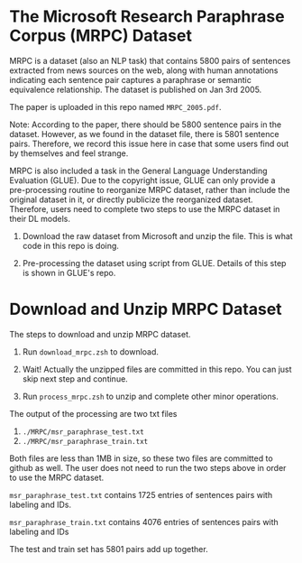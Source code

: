 # The Microsoft Research Paraphrase Corpus (MRPC) Dataset

MRPC is a dataset (also an NLP task) that contains 5800 pairs of 
sentences extracted from news sources on the web, along with human
annotations indicating each sentence pair captures a paraphrase or
semantic equivalence relationship. The dataset is published on
Jan 3rd 2005.

The paper is uploaded in this repo named `MRPC_2005.pdf`.

Note: According to the paper, there should be 5800 sentence pairs in
the dataset. However, as we found in the dataset file, there is
5801 sentence pairs. Therefore, we record this issue here in case
that some users find out by themselves and feel strange.

MRPC is also included a task in the General Language Understanding Evaluation
(GLUE). Due to the copyright issue, GLUE can only provide a pre-processing
routine to reorganize MRPC dataset, rather than include the original dataset
in it, or directly publicize the reorganized dataset. Therefore, users
need to complete two steps to use the MRPC dataset in their DL models.

1. Download the raw dataset from Microsoft and unzip the file. This is
what code in this repo is doing.

2. Pre-processing the dataset using script from GLUE. Details of this step
is shown in GLUE's repo.

# Download and Unzip MRPC Dataset

The steps to download and unzip MRPC dataset.

1. Run `download_mrpc.zsh` to download.

2. Wait! Actually the unzipped files are committed in this repo. You can
just skip next step and continue.

3. Run `process_mrpc.zsh` to unzip and complete other minor operations.

The output of the processing are two txt files

1. `./MRPC/msr_paraphrase_test.txt`
2. `./MRPC/msr_paraphrase_train.txt`

Both files are less than 1MB in size, so these two files are
committed to github as well. The user does not need to run
the two steps above in order to use the MRPC dataset.

`msr_paraphrase_test.txt` contains 1725 entries of sentences pairs with
labeling and IDs.

`msr_paraphrase_train.txt` contains 4076 entries of sentences pairs with
labeling and IDs

The test and train set has 5801 pairs add up together.

